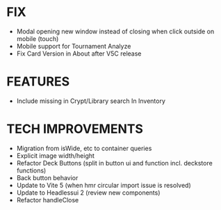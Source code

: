 # FIX
- Modal opening new window instead of closing when click outside on mobile (touch)
- Mobile support for Tournament Analyze
- Fix Card Version in About after V5C release

# FEATURES
- Include missing in Crypt/Library search In Inventory

# TECH IMPROVEMENTS
- Migration from isWide, etc to container queries
- Explicit image width/height
- Refactor Deck Buttons (split in button ui and function incl. deckstore functions)
- Back button behavior
- Update to Vite 5 (when hmr circular import issue is resolved)
- Update to Headlessui 2 (review new components)
- Refactor handleClose
